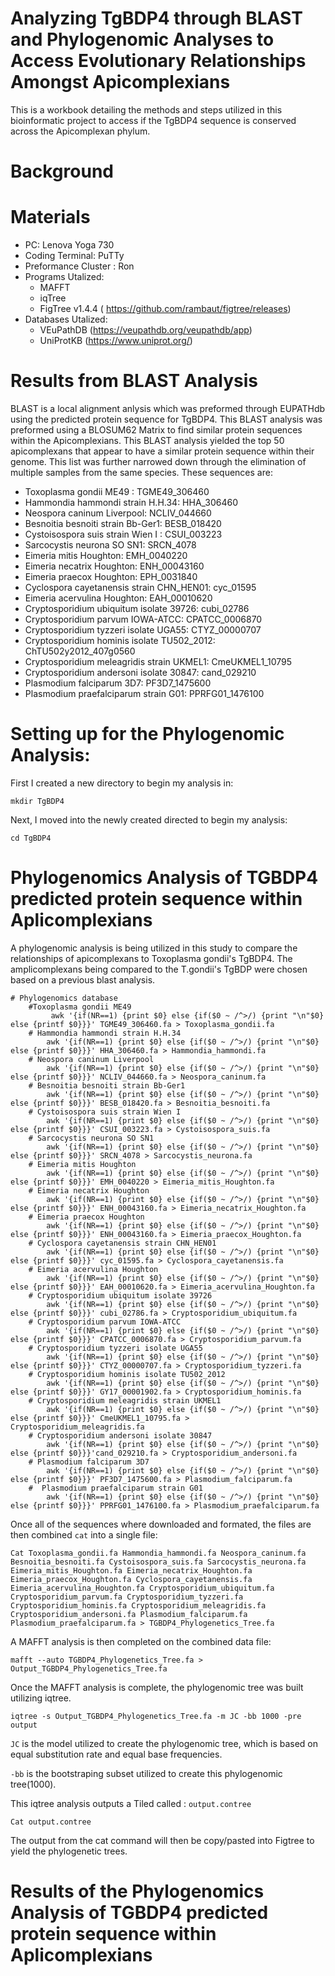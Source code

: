 # Analyzing TgBDP4 through BLAST and Phylogenomic Analyses to Access Evolutionary Relationships Amongst Apicomplexians
This is a workbook detailing the methods and steps utilized in this bioinformatic project to access if the TgBDP4 sequence is conserved across the Apicomplexan phylum.
# Background

# Materials 
  * PC: Lenova Yoga 730
  * Coding Terminal: PuTTy
  * Preformance Cluster : Ron
  * Programs Utalized:
      * MAFFT
      * iqTree
      * FigTree v1.4.4 ( https://github.com/rambaut/figtree/releases)
  * Databases Utalized:
  	* VEuPathDB (https://veupathdb.org/veupathdb/app)
	* UniProtKB (https://www.uniprot.org/)
# Results from BLAST Analysis
BLAST is a local alignment anlysis which was preformed through EUPATHdb using the predicted protein sequence for TgBDP4. This BLAST analysis was preformed using a BLOSUM62 Matrix to find similar protein sequences within the Apicomplexians. This BLAST analysis yielded the top 50 apicomplexans that appear to have a similar protein sequence within their genome. This list was further narrowed down through the elimination of multiple samples from the same species.
These sequences are:
* Toxoplasma gondii ME49 : TGME49_306460
* Hammondia hammondi strain H.H.34: HHA_306460
* Neospora caninum Liverpool: 	NCLIV_044660
* Besnoitia besnoiti strain Bb-Ger1: BESB_018420
* Cystoisospora suis strain Wien I : CSUI_003223
* Sarcocystis neurona SO SN1: SRCN_4078
* Eimeria mitis Houghton: EMH_0040220
* Eimeria necatrix Houghton: ENH_00043160
* Eimeria praecox Houghton: EPH_0031840
* Cyclospora cayetanensis strain CHN_HEN01: cyc_01595
* Eimeria acervulina Houghton: 	EAH_00010620
* Cryptosporidium ubiquitum isolate 39726: cubi_02786
* Cryptosporidium parvum IOWA-ATCC: CPATCC_0006870
* Cryptosporidium tyzzeri isolate UGA55: CTYZ_00000707
* Cryptosporidium hominis isolate TU502_2012: ChTU502y2012_407g0560
* Cryptosporidium meleagridis strain UKMEL1: 	CmeUKMEL1_10795
* Cryptosporidium andersoni isolate 30847: cand_029210
* Plasmodium falciparum 3D7: PF3D7_1475600
* Plasmodium praefalciparum strain G01: PPRFG01_1476100
     
# Setting up for the Phylogenomic Analysis:
First I created a new directory to begin my analysis in:
	
	mkdir TgBDP4
		
Next, I moved into the newly created directed to begin my analysis:
	
	cd TgBDP4 

# Phylogenomics Analysis of TGBDP4 predicted protein sequence within Aplicomplexians 
A phylogenomic analysis is being utilized in this study to compare the relationships of apicomplexans to Toxoplasma gondii's TgBDP4. The amplicomplexans being compared to the T.gondii's TgBDP were chosen based on a previous blast analysis.

	# Phylogenomics database
		#Toxoplasma gondii ME49
			 awk '{if(NR==1) {print $0} else {if($0 ~ /^>/) {print "\n"$0} else {printf $0}}}' TGME49_306460.fa > Toxoplasma_gondii.fa
		# Hammondia hammondi strain H.H.34
			awk '{if(NR==1) {print $0} else {if($0 ~ /^>/) {print "\n"$0} else {printf $0}}}' HHA_306460.fa > Hammondia_hammondi.fa
		# Neospora caninum Liverpool
			awk '{if(NR==1) {print $0} else {if($0 ~ /^>/) {print "\n"$0} else {printf $0}}}' NCLIV_044660.fa > Neospora_caninum.fa
		# Besnoitia besnoiti strain Bb-Ger1
			awk '{if(NR==1) {print $0} else {if($0 ~ /^>/) {print "\n"$0} else {printf $0}}}' BESB_018420.fa > Besnoitia_besnoiti.fa
		# Cystoisospora suis strain Wien I
			awk '{if(NR==1) {print $0} else {if($0 ~ /^>/) {print "\n"$0} else {printf $0}}}' CSUI_003223.fa > Cystoisospora_suis.fa
		# Sarcocystis neurona SO SN1
			awk '{if(NR==1) {print $0} else {if($0 ~ /^>/) {print "\n"$0} else {printf $0}}}' SRCN_4078 > Sarcocystis_neurona.fa
		# Eimeria mitis Houghton
			awk '{if(NR==1) {print $0} else {if($0 ~ /^>/) {print "\n"$0} else {printf $0}}}' EMH_0040220 > Eimeria_mitis_Houghton.fa
		# Eimeria necatrix Houghton
			awk '{if(NR==1) {print $0} else {if($0 ~ /^>/) {print "\n"$0} else {printf $0}}}' ENH_00043160.fa > Eimeria_necatrix_Houghton.fa
		# Eimeria praecox Houghton
			awk '{if(NR==1) {print $0} else {if($0 ~ /^>/) {print "\n"$0} else {printf $0}}}' ENH_00043160.fa > Eimeria_praecox_Houghton.fa
		# Cyclospora cayetanensis strain CHN_HEN01
			awk '{if(NR==1) {print $0} else {if($0 ~ /^>/) {print "\n"$0} else {printf $0}}}' cyc_01595.fa > Cyclospora_cayetanensis.fa
		# Eimeria acervulina Houghton
			awk '{if(NR==1) {print $0} else {if($0 ~ /^>/) {print "\n"$0} else {printf $0}}}' EAH_00010620.fa > Eimeria_acervulina_Houghton.fa
		# Cryptosporidium ubiquitum isolate 39726
			awk '{if(NR==1) {print $0} else {if($0 ~ /^>/) {print "\n"$0} else {printf $0}}}' cubi_02786.fa > Cryptosporidium_ubiquitum.fa
		# Cryptosporidium parvum IOWA-ATCC
			awk '{if(NR==1) {print $0} else {if($0 ~ /^>/) {print "\n"$0} else {printf $0}}}' CPATCC_0006870.fa > Cryptosporidium_parvum.fa
		# Cryptosporidium tyzzeri isolate UGA55
			awk '{if(NR==1) {print $0} else {if($0 ~ /^>/) {print "\n"$0} else {printf $0}}}' CTYZ_00000707.fa > Cryptosporidium_tyzzeri.fa
		# Cryptosporidium hominis isolate TU502_2012
			awk '{if(NR==1) {print $0} else {if($0 ~ /^>/) {print "\n"$0} else {printf $0}}}' GY17_00001902.fa > Cryptosporidium_hominis.fa
		# Cryptosporidium meleagridis strain UKMEL1
			awk '{if(NR==1) {print $0} else {if($0 ~ /^>/) {print "\n"$0} else {printf $0}}}' CmeUKMEL1_10795.fa > Cryptosporidium_meleagridis.fa
		# Cryptosporidium andersoni isolate 30847
			awk '{if(NR==1) {print $0} else {if($0 ~ /^>/) {print "\n"$0} else {printf $0}}}'cand_029210.fa > Cryptosporidium_andersoni.fa
		# Plasmodium falciparum 3D7
			awk '{if(NR==1) {print $0} else {if($0 ~ /^>/) {print "\n"$0} else {printf $0}}}' PF3D7_1475600.fa > Plasmodium_falciparum.fa
		#  Plasmodium praefalciparum strain G01
			awk '{if(NR==1) {print $0} else {if($0 ~ /^>/) {print "\n"$0} else {printf $0}}}' PPRFG01_1476100.fa > Plasmodium_praefalciparum.fa
Once all of the sequences where downloaded and formated, the files are then combined `cat` into a single file:
			
	Cat Toxoplasma_gondii.fa Hammondia_hammondi.fa Neospora_caninum.fa Besnoitia_besnoiti.fa Cystoisospora_suis.fa Sarcocystis_neurona.fa Eimeria_mitis_Houghton.fa Eimeria_necatrix_Houghton.fa Eimeria_praecox_Houghton.fa Cyclospora_cayetanensis.fa Eimeria_acervulina_Houghton.fa Cryptosporidium_ubiquitum.fa Cryptosporidium_parvum.fa Cryptosporidium_tyzzeri.fa Cryptosporidium_hominis.fa Cryptosporidium_meleagridis.fa Cryptosporidium_andersoni.fa Plasmodium_falciparum.fa Plasmodium_praefalciparum.fa > TGBDP4_Phylogenetics_Tree.fa
		
A MAFFT analysis is then completed on the combined data file:
	
	mafft --auto TGBDP4_Phylogenetics_Tree.fa > Output_TGBDP4_Phylogenetics_Tree.fa
Once the MAFFT analysis is complete, the phylogenomic tree was built utilizing iqtree.

	iqtree -s Output_TGBDP4_Phylogenetics_Tree.fa -m JC -bb 1000 -pre output
`JC` is the model utilized to create the phylogenomic tree, which is based on equal substitution rate and equal base frequencies. 

`-bb` is the bootstraping subset utilized to create this phylogenomic tree(1000). 

This iqtree analysis outputs a Tiled called : `output.contree`

	Cat output.contree
	
The output from the cat command will then be copy/pasted into Figtree to yield the phylogenetic trees.

# Results of the Phylogenomics Analysis of TGBDP4 predicted protein sequence within Aplicomplexians 

